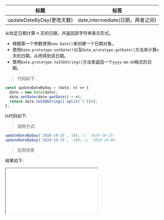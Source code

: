 | 标题                      | 标签                              |
| ------------------------- | --------------------------------- |
| updateDateByDay(更改天数) | date,intermediate(日期，两者之间) |

从给定日期计算 n 天的日期，并返回其字符串表示形式。

- 根据第一个参数使用`new Date()`来创建一个日期对象。
- 使用`Date.prototype.setDate()`以及`Date.prototype.getDate()`方法来计算`n`天的日期，从而得到该日期。
- 使用`Date.prototype.toISOString()`方法来返回一个`yyyy-mm-dd`格式的日期。

> 代码如下:

```js
const updateDateByDay = (date, n) => {
  date = new Date(date);
  date.setDate(date.getDate() + n);
  return date.toISOString().split('T')[0];
};
```

ts代码如下:

<div class="code-editor" data-url="codes/javascript/ts/updateDateByDay.ts" data-language="typescript"></div>

> 调用方式:

```js
updateDateByDay('2020-10-15', 10); // '2020-10-25'
updateDateByDay('2020-10-15', -10); // '2020-10-05'
```

> 应用场景

<div class="code-editor" data-url="codes/javascript/html/updateDateByDay.html" data-language="html"></div>

结果如下:

<iframe src="codes/javascript/html/updateDateByDay.html"></iframe>
